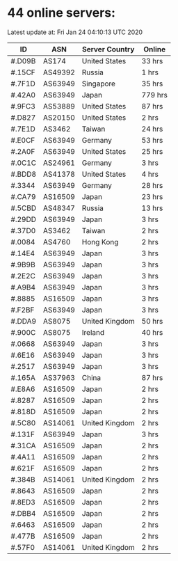 # 44 online servers:

Latest update at: Fri Jan 24 04:10:13 UTC 2020

| ID | ASN | Server Country | Online |
| -- | --- | -------------- | ------ |
| #.D09B | AS174 | United States | 33 hrs |
| #.15CF | AS49392 | Russia | 1 hrs |
| #.7F1D | AS63949 | Singapore | 35 hrs |
| #.42A0 | AS63949 | Japan | 779 hrs |
| #.9FC3 | AS53889 | United States | 87 hrs |
| #.D827 | AS20150 | United States | 2 hrs |
| #.7E1D | AS3462 | Taiwan | 24 hrs |
| #.E0CF | AS63949 | Germany | 53 hrs |
| #.2A0F | AS63949 | United States | 25 hrs |
| #.0C1C | AS24961 | Germany | 3 hrs |
| #.BDD8 | AS41378 | United States | 4 hrs |
| #.3344 | AS63949 | Germany | 28 hrs |
| #.CA79 | AS16509 | Japan | 23 hrs |
| #.5CBD | AS48347 | Russia | 13 hrs |
| #.29DD | AS63949 | Japan | 3 hrs |
| #.37D0 | AS3462 | Taiwan | 2 hrs |
| #.0084 | AS4760 | Hong Kong | 2 hrs |
| #.14E4 | AS63949 | Japan | 3 hrs |
| #.9B9B | AS63949 | Japan | 3 hrs |
| #.2E2C | AS63949 | Japan | 3 hrs |
| #.A9B4 | AS63949 | Japan | 3 hrs |
| #.8885 | AS16509 | Japan | 3 hrs |
| #.F2BF | AS63949 | Japan | 3 hrs |
| #.DDA9 | AS8075 | United Kingdom | 50 hrs |
| #.900C | AS8075 | Ireland | 40 hrs |
| #.0668 | AS63949 | Japan | 3 hrs |
| #.6E16 | AS63949 | Japan | 3 hrs |
| #.2517 | AS63949 | Japan | 3 hrs |
| #.165A | AS37963 | China | 87 hrs |
| #.E8A6 | AS16509 | Japan | 2 hrs |
| #.8287 | AS16509 | Japan | 2 hrs |
| #.818D | AS16509 | Japan | 2 hrs |
| #.5C80 | AS14061 | United Kingdom | 2 hrs |
| #.131F | AS63949 | Japan | 3 hrs |
| #.31CA | AS16509 | Japan | 2 hrs |
| #.4A11 | AS16509 | Japan | 2 hrs |
| #.621F | AS16509 | Japan | 2 hrs |
| #.384B | AS14061 | United Kingdom | 2 hrs |
| #.8643 | AS16509 | Japan | 2 hrs |
| #.8ED3 | AS16509 | Japan | 2 hrs |
| #.DBB4 | AS16509 | Japan | 2 hrs |
| #.6463 | AS16509 | Japan | 2 hrs |
| #.477B | AS16509 | Japan | 2 hrs |
| #.57F0 | AS14061 | United Kingdom | 2 hrs |

